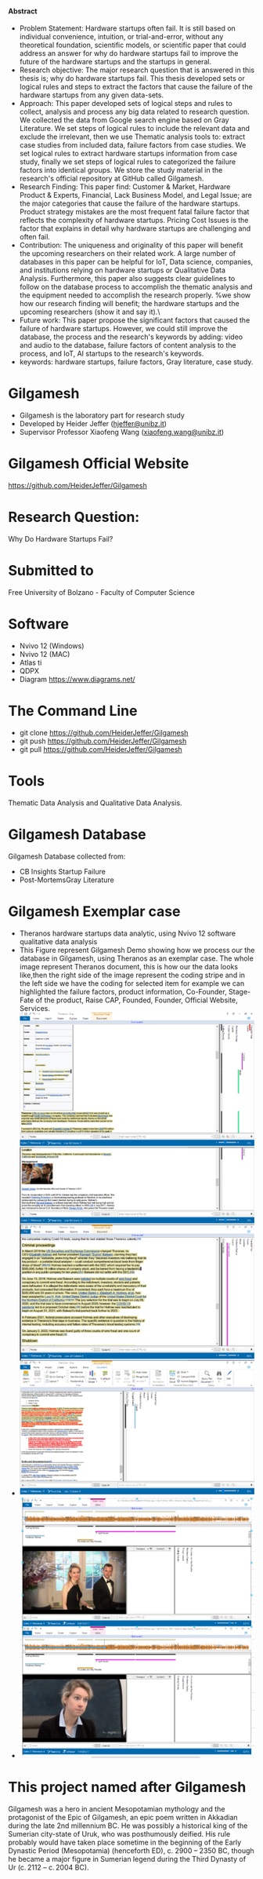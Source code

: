 #### Abstract
- Problem Statement:
Hardware startups often fail. It is still based on individual convenience, intuition, or trial-and-error, without any theoretical foundation, scientific models, or scientific paper that could address an answer for why do hardware startups fail to improve the future of the hardware startups and the startups in general.
- Research objective:
The major research question that is answered in this thesis is; why do hardware startups fail. This thesis developed sets or logical rules and steps to extract the factors that cause the failure of the hardware startups from any given data-sets.
- Approach:
 This paper developed sets of logical steps and rules to collect, analysis and process any big data related to research question. We collected the data from Google search engine based on Gray Literature. We set steps of logical rules to include the relevant data and exclude the irrelevant, then we use Thematic analysis tools to: extract case studies from included data, failure factors from case studies. We set logical rules to extract hardware startups information from case study, finally we  set steps of logical rules to categorized the failure factors into identical groups. We store the study material in the research's official repository at GitHub called Gilgamesh.
- Research Finding: 
This paper find: Customer \& Market, Hardware Product \& Experts, Financial, Lack Business Model, and Legal Issue; are the major categories that cause the failure of the hardware startups. Product strategy mistakes are the most frequent fatal failure factor that reflects the complexity of hardware startups. Pricing Cost Issues is the factor that explains in detail why hardware startups are challenging and often fail.
- Contribution:
The uniqueness and originality of this paper will benefit the upcoming researchers on their related work. A large number of databases in this paper can be helpful for IoT, Data science, companies, and institutions relying on hardware startups or Qualitative Data Analysis. Furthermore, this paper also suggests clear guidelines to follow on the database process to accomplish the thematic analysis and the equipment needed to accomplish the research properly.
%we show how our research finding will benefit; the hardware startups and the upcoming researchers (show it and say it).\\
- Future work:
This paper propose the significant factors that caused the failure of hardware startups. However, we could still improve the database, the process and the research's keywords by adding: video and audio to the database, failure factors of content analysis to the process, and IoT, AI startups to the research's keywords.
- keywords: hardware startups, failure factors, Gray literature, case study.


# Gilgamesh 
- Gilgamesh is the laboratory part for research study 
- Developed by Heider Jeffer (hjeffer@unibz.it)             
- Supervisor Professor Xiaofeng Wang (xiaofeng.wang@unibz.it)
# Gilgamesh Official Website
https://github.com/HeiderJeffer/Gilgamesh
# Research Question:
Why Do Hardware Startups Fail?
# Submitted to
Free University of Bolzano - Faculty of Computer Science
# Software
- Nvivo 12 (Windows)
- Nvivo 12 (MAC)
- Atlas ti
- QDPX
- Diagram https://www.diagrams.net/
# The Command Line
- git clone https://github.com/HeiderJeffer/Gilgamesh
- git push  https://github.com/HeiderJeffer/Gilgamesh
- git pull  https://github.com/HeiderJeffer/Gilgamesh
# Tools
Thematic Data Analysis and Qualitative Data Analysis.
# Gilgamesh Database
Gilgamesh Database collected from:
- CB Insights Startup Failure 
- Post-MortemsGray Literature
# Gilgamesh Exemplar case
- Theranos hardware startups data analytic, using Nvivo 12 software qualitative data analysis
- This Figure represent Gilgamesh Demo showing how we process our the database in Gilgamesh, using  Theranos as an exemplar case. The whole image represent Theranos document, this is  how our the data looks like,then  the right side of the image represent the coding stripe and in the left side we have the coding for selected item for example we can highlighted the failure factors, product information, Co-Founder, Stage-Fate of the product, Raise CAP, Founded, Founder, Official Website, Services. 
- ![alt text](https://github.com/HeiderJeffer/Gilgamesh/blob/master/image/Theranos.png)
- ![alt text](https://github.com/HeiderJeffer/Gilgamesh/blob/master/image/gilgamesh-video.PNG)
# This project named after Gilgamesh 
Gilgamesh was a hero in ancient Mesopotamian mythology and the protagonist of the Epic of Gilgamesh, an epic poem written in Akkadian during the late 2nd millennium BC. He was possibly a historical king of the Sumerian city-state of Uruk, who was posthumously deified. His rule probably would have taken place sometime in the beginning of the Early Dynastic Period (Mesopotamia) (henceforth ED), c. 2900 – 2350 BC, though he became a major figure in Sumerian legend during the Third Dynasty of Ur (c. 2112 – c. 2004 BC).
